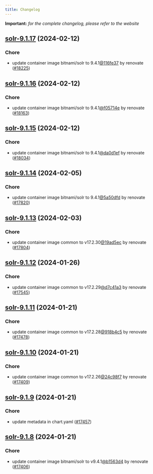 ```yaml
---
title: Changelog
---
```


**Important:**
*for the complete changelog, please refer to the website*



## [solr-9.1.17](https://github.com/truecharts/charts/compare/solr-9.1.16...solr-9.1.17) (2024-02-12)

### Chore



- update container image bitnami/solr to 9.4.1[@116fe37](https://github.com/116fe37) by renovate ([#18225](https://github.com/truecharts/charts/issues/18225))


## [solr-9.1.16](https://github.com/truecharts/charts/compare/solr-9.1.15...solr-9.1.16) (2024-02-12)

### Chore



- update container image bitnami/solr to 9.4.1[@f05714e](https://github.com/f05714e) by renovate ([#18163](https://github.com/truecharts/charts/issues/18163))


## [solr-9.1.15](https://github.com/truecharts/charts/compare/solr-9.1.14...solr-9.1.15) (2024-02-12)

### Chore



- update container image bitnami/solr to 9.4.1[@da0d1ef](https://github.com/da0d1ef) by renovate ([#18034](https://github.com/truecharts/charts/issues/18034))


## [solr-9.1.14](https://github.com/truecharts/charts/compare/solr-9.1.13...solr-9.1.14) (2024-02-05)

### Chore



- update container image bitnami/solr to 9.4.1[@5a50dfd](https://github.com/5a50dfd) by renovate ([#17820](https://github.com/truecharts/charts/issues/17820))


## [solr-9.1.13](https://github.com/truecharts/charts/compare/solr-9.1.12...solr-9.1.13) (2024-02-03)

### Chore



- update container image common to v17.2.30[@19ad5ec](https://github.com/19ad5ec) by renovate ([#17804](https://github.com/truecharts/charts/issues/17804))


## [solr-9.1.12](https://github.com/truecharts/charts/compare/solr-9.1.11...solr-9.1.12) (2024-01-26)

### Chore



- update container image common to v17.2.29[@d7c41a3](https://github.com/d7c41a3) by renovate ([#17545](https://github.com/truecharts/charts/issues/17545))


## [solr-9.1.11](https://github.com/truecharts/charts/compare/solr-9.1.10...solr-9.1.11) (2024-01-21)

### Chore



- update container image common to v17.2.28[@918b4c5](https://github.com/918b4c5) by renovate ([#17478](https://github.com/truecharts/charts/issues/17478))


## [solr-9.1.10](https://github.com/truecharts/charts/compare/solr-9.1.9...solr-9.1.10) (2024-01-21)

### Chore



- update container image common to v17.2.26[@24c98f7](https://github.com/24c98f7) by renovate ([#17409](https://github.com/truecharts/charts/issues/17409))


## [solr-9.1.9](https://github.com/truecharts/charts/compare/solr-9.1.8...solr-9.1.9) (2024-01-21)

### Chore



- update metadata in chart.yaml ([#17457](https://github.com/truecharts/charts/issues/17457))


## [solr-9.1.8](https://github.com/truecharts/charts/compare/solr-9.1.7...solr-9.1.8) (2024-01-21)

### Chore



- update container image bitnami/solr to v9.4.1[@b1563d4](https://github.com/b1563d4) by renovate ([#17406](https://github.com/truecharts/charts/issues/17406))


